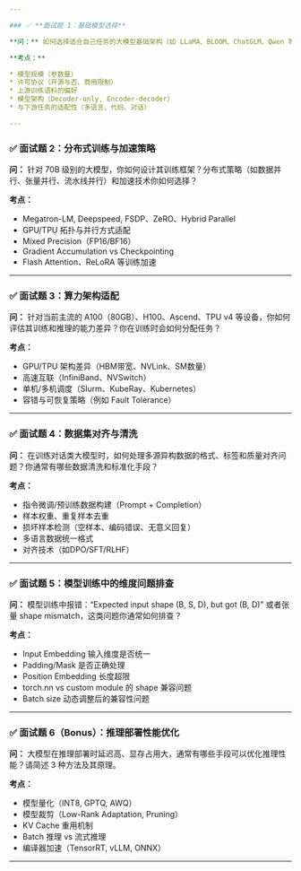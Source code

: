 ```yaml
---

### ✅ **面试题 1：基础模型选择**

**问：** 如何选择适合自己任务的大模型基础架构（如 LLaMA、BLOOM、ChatGLM、Qwen 等）？你会关注哪些关键因素？

**考点：**

* 模型规模（参数量） 
* 许可协议（开源与否、商用限制）
* 上游训练语料的偏好
* 模型架构（Decoder-only, Encoder-decoder）
* 与下游任务的适配性（多语言、代码、对话）

---
```


### ✅ **面试题 2：分布式训练与加速策略**

**问：** 针对 70B 级别的大模型，你如何设计其训练框架？分布式策略（如数据并行、张量并行、流水线并行）和加速技术你如何选择？

**考点：**

* Megatron-LM, Deepspeed, FSDP、ZeRO、Hybrid Parallel
* GPU/TPU 拓扑与并行方式适配
* Mixed Precision（FP16/BF16）
* Gradient Accumulation vs Checkpointing
* Flash Attention、ReLoRA 等训练加速

---

### ✅ **面试题 3：算力架构适配**

**问：** 针对当前主流的 A100（80GB）、H100、Ascend、TPU v4 等设备，你如何评估其训练和推理的能力差异？你在训练时会如何分配任务？

**考点：**

* GPU/TPU 架构差异（HBM带宽、NVLink、SM数量）
* 高速互联（InfiniBand、NVSwitch）
* 单机/多机调度（Slurm、KubeRay、Kubernetes）
* 容错与可恢复策略（例如 Fault Tolerance）

---

### ✅ **面试题 4：数据集对齐与清洗**

**问：** 在训练对话类大模型时，如何处理多源异构数据的格式、标签和质量对齐问题？你通常有哪些数据清洗和标准化手段？

**考点：**

* 指令微调/预训练数据构建（Prompt + Completion）
* 样本权重、重复样本去重
* 损坏样本检测（空样本、编码错误、无意义回复）
* 多语言数据统一格式
* 对齐技术（如DPO/SFT/RLHF）

---

### ✅ **面试题 5：模型训练中的维度问题排查**

**问：** 模型训练中报错：“Expected input shape (B, S, D), but got (B, D)” 或者张量 shape mismatch，这类问题你通常如何排查？

**考点：**

* Input Embedding 输入维度是否统一
* Padding/Mask 是否正确处理
* Position Embedding 长度超限
* torch.nn vs custom module 的 shape 兼容问题
* Batch size 动态调整后的兼容性问题

---

### ✅ **面试题 6（Bonus）：推理部署性能优化**

**问：** 大模型在推理部署时延迟高、显存占用大，通常有哪些手段可以优化推理性能？请简述 3 种方法及其原理。

**考点：**

* 模型量化（INT8, GPTQ, AWQ）
* 模型裁剪（Low-Rank Adaptation, Pruning）
* KV Cache 重用机制
* Batch 推理 vs 流式推理
* 编译器加速（TensorRT, vLLM, ONNX）

---

